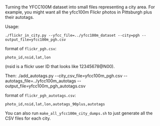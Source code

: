 Turning the YFCC100M dataset into small files representing a city area. For example, you might want all the yfcc100m Flickr photos in Pittsburgh plus their autotags.

Usage:

    ./flickr_in_city.py --yfcc_file=../yfcc100m_dataset --city=pgh --output_file=yfcc100m_pgh.csv

format of `flickr_pgh.csv`:

    photo_id,nsid,lat,lon
(nsid is a flickr user ID that looks like 12345678@N00). 

Then:
    ./add_autotags.py --city_csv_file=yfcc100m_pgh.csv --autotags_file=../yfcc100m_autotags --output_file=yfcc100m_pgh_autotags.csv

format of `flickr_pgh_autotags.csv`:

    photo_id,nsid,lat,lon,autotags_90plus,autotags

You can also run `make_all_yfcc100m_city_dumps.sh` to just generate all the CSV files for each city.
